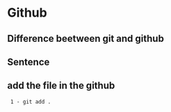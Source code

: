 # Github 

## Difference beetween git and github
## Sentence



## add the file in the github
     1 - git add .
